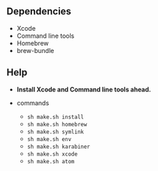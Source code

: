 ##  Dependencies
- Xcode
- Command line tools
- Homebrew
- brew-bundle

## Help
- __Install Xcode and Command line tools ahead.__

- commands
  - ```sh make.sh install```
  - ```sh make.sh homebrew```
  - ```sh make.sh symlink```
  - ```sh make.sh env```
  - ```sh make.sh karabiner```
  - ```sh make.sh xcode```
  - ```sh make.sh atom```
